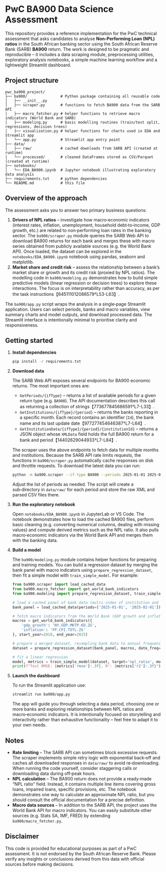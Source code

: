 # PwC BA900 Data Science Assessment

This repository provides a reference implementation for the PwC technical assessment that asks candidates to analyse **Non‑Performing Loan (NPL) ratios** in the South African banking sector using the South African Reserve Bank (SARB) **BA900** return.  The work is designed to be pragmatic and reproducible – it includes a data scraping module, preprocessing utilities, exploratory analysis notebooks, a simple machine learning workflow and a lightweight Streamlit dashboard.

## Project structure

```
pwc_ba900_project/
├── ba900/               # Python package containing all reusable code
│   ├── __init__.py
│   ├── scraper.py       # functions to fetch BA900 data from the SARB API
│   ├── macro_fetcher.py # helper functions to retrieve macro indicators (World Bank and SARB)
│   ├── modeling.py      # basic modelling routines (train/test split, regressions, decision trees)
│   ├── visualization.py # helper functions for charts used in EDA and Streamlit app
│   └── app.py           # Streamlit app entry point
├── data/
│   ├── raw/             # cached downloads from SARB API (created at runtime)
│   └── processed/       # cleaned DataFrames stored as CSV/Parquet (created at runtime)
├── notebooks/
│   └── EDA_BA900.ipynb  # Jupyter notebook illustrating exploratory data analysis
├── requirements.txt     # python dependencies
└── README.md            # this file
```

## Overview of the approach

The assessment asks you to answer two primary business questions:

1. **Drivers of NPL ratios** – investigate how macro‑economic indicators (interest rates, inflation, unemployment, household debt‑to‑income, GDP growth, etc.) are related to non‑performing loan rates in the banking sector.  The `ba900/scraper.py` module queries the SARB Web API to download BA900 returns for each bank and merges these with macro series obtained from publicly available sources (e.g. the World Bank API).  Once loaded, the dataset can be explored in the `notebooks/EDA_BA900.ipynb` notebook using pandas, seaborn and matplotlib.
2. **Market share and credit risk** – assess the relationship between a bank’s market share or growth and its credit risk (proxied by NPL ratios).  The modelling code in `ba900/modeling.py` demonstrates how to build simple predictive models (linear regression or decision trees) to explore these interactions.  The focus is on interpretability rather than accuracy, as per the task instructions【645111012086579†L53-L63】.

The `ba900/app.py` script wraps the analysis in a single‑page Streamlit application.  Users can select periods, banks and macro variables, view summary charts and model outputs, and download processed data.  The Streamlit interface is intentionally minimal to prioritise clarity and responsiveness.

## Getting started

1. **Install dependencies**

   ```bash
   pip install -r requirements.txt
   ```

2. **Download data**

   The SARB Web API exposes several endpoints for BA900 economic returns.  The most important ones are:

   * `GetPeriods/{ifType}` – returns a list of available periods for a given return type (e.g. `BA900`).  The API documentation describes this call as returning a collection of strings【773677845686591†L7-L33】.
   * `GetInstitutions/{ifType}/{period}` – returns the banks reporting in a specific month.  Each record contains an identifier (`Id`), the bank name and its last update date【977277454646387†L7-L64】.
   * `GetInstitutionData/{ifType}/{period}/{institutionId}` – returns a JSON object whose `XMLData` field holds the full BA900 return for a bank and period【14402629044933†L7-L84】.

   The scraper uses the above endpoints to fetch data for multiple months and institutions.  Because the SARB API rate limits requests, the functions in `ba900/scraper.py` automatically cache responses on disk and throttle requests.  To download the latest data you can run:

   ```bash
   python -m ba900.scraper --if-type BA900 --periods 2025-01-01 2025-02-01 --output data/raw
   ```

   Adjust the list of periods as needed.  The script will create a sub‑directory in `data/raw/` for each period and store the raw XML and parsed CSV files there.

3. **Run the exploratory notebook**

   Open `notebooks/EDA_BA900.ipynb` in JupyterLab or VS Code.  The notebook demonstrates how to load the cached BA900 files, perform basic cleaning (e.g. converting numerical columns, dealing with missing values) and compute derived metrics such as the NPL ratio.  It also pulls macro‑economic indicators via the World Bank API and merges them with the banking data.

4. **Build a model**

   The `ba900/modeling.py` module contains helper functions for preparing and training models.  You can build a regression dataset by merging the bank panel with macro indicators using `prepare_regression_dataset`, then fit a simple model with `train_simple_model`.  For example:

   ```python
   from ba900.scraper import load_cached_data
   from ba900.macro_fetcher import get_world_bank_indicators
   from ba900.modeling import prepare_regression_dataset, train_simple_model

   # load a cached panel of bank data (multi‑index of institution and date)
   bank_panel = load_cached_data(periods=['2025-01-01', '2025-02-01'])

   # fetch macro indicators from the World Bank (GDP growth and inflation)
   macros = get_world_bank_indicators({
       'gdp_growth': 'NY.GDP.MKTP.KD.ZG',
       'inflation': 'FP.CPI.TOTL.ZG'
   }, start_year=2010, end_year=2025)

   # prepare a merged dataset, resampling bank data to annual frequency
   dataset = prepare_regression_dataset(bank_panel, macros, date_freq='A')

   # fit a linear regression
   model, metrics = train_simple_model(dataset, target='npl_ratio', model_type='linear_regression')
   print(f"Test RMSE: {metrics['rmse']:.3f}, R²: {metrics['r2']:.3f}")
   ```

5. **Launch the dashboard**

   To run the Streamlit application use:

   ```bash
   streamlit run ba900/app.py
   ```

   The app will guide you through selecting a data period, choosing one or more banks and exploring relationships between NPL ratios and macro‑economic indicators.  It is intentionally focused on storytelling and interactivity rather than exhaustive functionality – feel free to adapt it to your own needs.

## Notes

* **Rate limiting** – The SARB API can sometimes block excessive requests.  The scraper implements simple retry logic with exponential back‑off and caches all downloaded responses in `data/raw/` to avoid re‑downloading.  When running the code yourself, consider staggering calls or downloading data during off‑peak hours.
* **NPL calculation** – The BA900 return does not provide a ready‑made “NPL ratio” field.  Instead, it contains multiple line items covering gross loans, impaired loans, specific provisions, etc.  The notebook demonstrates one way to calculate an approximate NPL ratio, but you should consult the official documentation for a precise definition.
* **Macro data sources** – In addition to the SARB API, the project uses the World Bank API for macro indicators.  You can easily substitute other sources (e.g. Stats SA, IMF, FRED) by extending `ba900/macro_fetcher.py`.

## Disclaimer

This code is provided for educational purposes as part of a PwC assessment.  It is not endorsed by the South African Reserve Bank.  Please verify any insights or conclusions derived from this data with official sources before making decisions.
